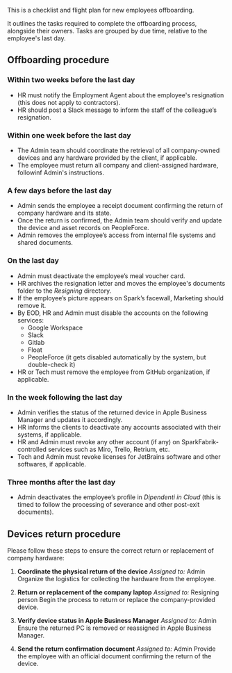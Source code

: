 This is a checklist and flight plan for new employees offboarding.

It outlines the tasks required to complete the offboarding process, alongside their owners. Tasks are grouped by due time, relative to the employee's last day.

## Offboarding procedure

### Within two weeks before the last day

* HR must notify the Employment Agent about the employee's resignation (this does not apply to contractors).
* HR should post a Slack message to inform the staff of the colleague’s resignation.

### Within one week before the last day

* The Admin team should coordinate the retrieval of all company-owned devices and any hardware provided by the client, if applicable.
* The employee must return all company and client-assigned hardware, followinf Admin's instructions.

### A few days before the last day

* Admin sends the employee a receipt document confirming the return of company hardware and its state.
* Once the return is confirmed, the Admin team should verify and update the device and asset records on PeopleForce.
* Admin removes the employee’s access from internal file systems and shared documents.

### On the last day

* Admin must deactivate the employee’s meal voucher card.
* HR archives the resignation letter and moves the employee's documents folder to the _Resigning_ directory.
* If the employee’s picture appears on Spark’s facewall, Marketing should remove it.
* By EOD, HR and Admin must disable the accounts on the following services:
   * Google Workspace
   * Slack
   * Gitlab
   * Float
   * PeopleForce (it gets disabled automatically by the system, but double-check it)
* HR or Tech must remove the employee from GitHub organization, if applicable.

### In the week following the last day

* Admin verifies the status of the returned device in Apple Business Manager and updates it accordingly.
* HR informs the clients to deactivate any accounts associated with their systems, if applicable.
* HR and Admin must revoke any other account (if any) on SparkFabrik-controlled services such as Miro, Trello, Retrium, etc.
* Tech and Admin must revoke licenses for JetBrains software and other softwares, if applicable.


### Three months after the last day

* Admin deactivates the employee’s profile in *Dipendenti in Cloud* (this is timed to follow the processing of severance and other post-exit documents).

## Devices return procedure

Please follow these steps to ensure the correct return or replacement of company hardware:

1. **Coordinate the physical return of the device**
   *Assigned to:* Admin
   Organize the logistics for collecting the hardware from the employee.

2. **Return or replacement of the company laptop**
   *Assigned to:* Resigning person
   Begin the process to return or replace the company-provided device.

3. **Verify device status in Apple Business Manager**
   *Assigned to:* Admin
   Ensure the returned PC is removed or reassigned in Apple Business Manager.

4. **Send the return confirmation document**
   *Assigned to:* Admin
   Provide the employee with an official document confirming the return of the device.
